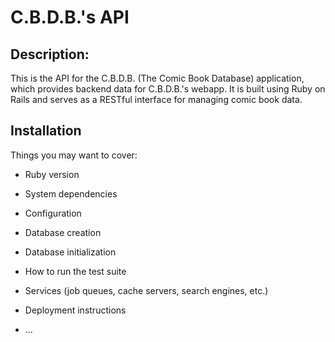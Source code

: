 # C.B.D.B.'s API

## Description:

This is the API for the C.B.D.B. (The Comic Book Database) application, which
provides backend data for C.B.D.B.'s webapp.
It is built using Ruby on Rails and serves as a RESTful interface for
managing comic book data.

## Installation

Things you may want to cover:

- Ruby version

- System dependencies

- Configuration

- Database creation

- Database initialization

- How to run the test suite

- Services (job queues, cache servers, search engines, etc.)

- Deployment instructions

- ...
